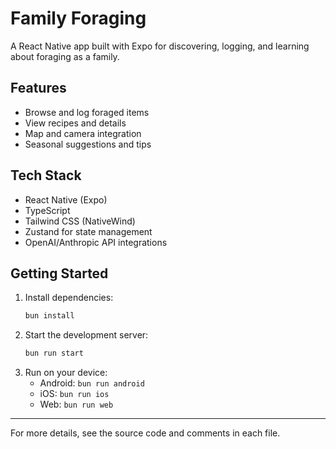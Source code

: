 # Family Foraging

A React Native app built with Expo for discovering, logging, and learning about foraging as a family.

## Features
- Browse and log foraged items
- View recipes and details
- Map and camera integration
- Seasonal suggestions and tips

## Tech Stack
- React Native (Expo)
- TypeScript
- Tailwind CSS (NativeWind)
- Zustand for state management
- OpenAI/Anthropic API integrations

## Getting Started

1. Install dependencies:
   ```sh
   bun install
   ```
2. Start the development server:
   ```sh
   bun run start
   ```
3. Run on your device:
   - Android: `bun run android`
   - iOS: `bun run ios`
   - Web: `bun run web`

---

For more details, see the source code and comments in each file.
